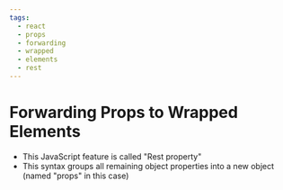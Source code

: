 ```yaml
---
tags:
  - react
  - props
  - forwarding
  - wrapped
  - elements
  - rest
---
```

# Forwarding Props to Wrapped Elements
* This JavaScript feature is called "Rest property"
* This syntax groups all remaining object properties into a new object (named "props" in this case)

```jsx

```